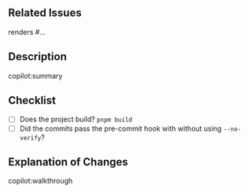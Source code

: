 ## Related Issues

renders #...

## Description

copilot:summary

## Checklist

- [ ] Does the project build? `pnpm build`
- [ ] Did the commits pass the pre-commit hook with without using `--no-verify`?

## Explanation of Changes

copilot:walkthrough
